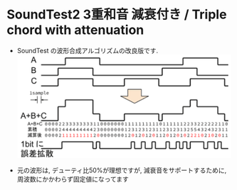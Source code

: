 # SoundTest2 3重和音 減衰付き / Triple chord with attenuation

* SoundTest の波形合成アルゴリズムの改良版です.
![原理](SoundTest2.png)

* 元の波形は, デューティ比50%が理想ですが, 減衰音をサポートするために, 周波数にかかわらず固定値になってます